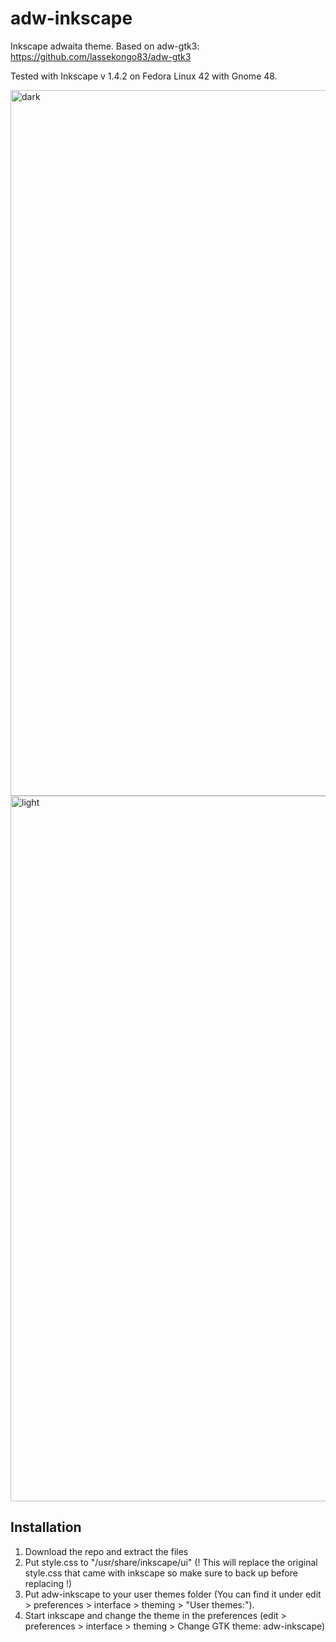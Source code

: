 # adw-inkscape
Inkscape adwaita theme.
Based on adw-gtk3: https://github.com/lassekongo83/adw-gtk3

Tested with Inkscape v 1.4.2 on Fedora Linux 42 with Gnome 48. 

<img width="2022" height="1129" alt="dark" src="https://github.com/user-attachments/assets/d10136b8-c75a-4559-b0c1-e0cfb781bbcf" />
<img width="2022" height="1129" alt="light" src="https://github.com/user-attachments/assets/60f6d9b6-95aa-441c-85f9-1ea311f4a382" />

## Installation
1. Download the repo and extract the files
2. Put style.css to "/usr/share/inkscape/ui" (! This will replace the original style.css that came with inkscape so make sure to back up before replacing !)
3. Put adw-inkscape to your user themes folder (You can find it under edit > preferences > interface > theming > "User themes:").
4. Start inkscape and change the theme in the preferences (edit > preferences > interface > theming > Change GTK theme: adw-inkscape)
